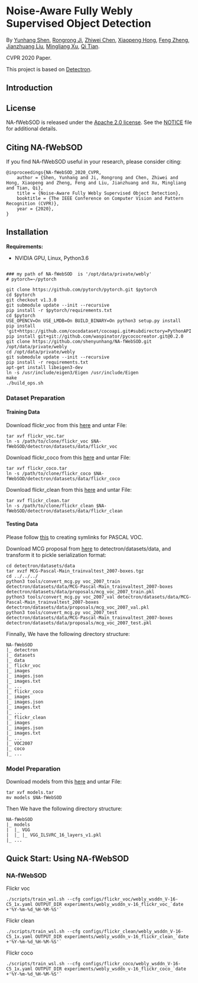 # Noise-Aware Fully Webly Supervised Object Detection

By [Yunhang Shen](), [Rongrong Ji](), [Zhiwei Chen](), [Xiaopeng Hong](), [Feng Zheng](), [Jianzhuang Liu](), [Mingliang Xu](), [Qi Tian]().

CVPR 2020 Paper.

This project is based on [Detectron](https://github.com/facebookresearch/Detectron).


## Introduction



## License

NA-fWebSOD is released under the [Apache 2.0 license](https://github.com/shenyunhang/NA-fWebSOD/blob/NA-fWebSOD/LICENSE). See the [NOTICE](https://github.com/shenyunhang/NA-fWebSOD/blob/NA-fWebSOD/NOTICE) file for additional details.


## Citing NA-fWebSOD

If you find NA-fWebSOD useful in your research, please consider citing:

```
@inproceedings{NA-fWebSOD_2020_CVPR,
	author = {Shen, Yunhang and Ji, Rongrong and Chen, Zhiwei and Hong, Xiaopeng and Zheng, Feng and Liu, Jianzhuang and Xu, Mingliang and Tian, Qi},
	title = {Noise-Aware Fully Webly Supervised Object Detection},
	booktitle = {The IEEE Conference on Computer Vision and Pattern Recognition (CVPR)},
	year = {2020},
}   
```


## Installation

**Requirements:**

- NVIDIA GPU, Linux, Python3.6


```

### my path of NA-fWebSOD  is '/opt/data/private/webly'
# pytorch=~/pytorch

git clone https://github.com/pytorch/pytorch.git $pytorch
cd $pytorch
git checkout v1.3.0
git submodule update --init --recursive
pip install -r $pytorch/requirements.txt
cd $pytorch
USE_OPENCV=On USE_LMDB=On BUILD_BINARY=On python3 setup.py install
pip install 'git+https://github.com/cocodataset/cocoapi.git#subdirectory=PythonAPI'
pip install git+git://github.com/waspinator/pycococreator.git@0.2.0
git clone https://github.com/shenyunhang/NA-fWebSOD.git /opt/data/private/webly
cd /opt/data/private/webly
git submodule update --init --recursive
pip install -r requirements.txt
apt-get install libeigen3-dev
ln -s /usr/include/eigen3/Eigen /usr/include/Eigen
make
./build_ops.sh
```

### Dataset Preparation
#### Training Data
Download flickr_voc from this [here](https://1drv.ms/u/s!Am1oWgo9554dgQhBFu9FBPeCqjpz?e=WcVh9O) and untar File:
```
tar xvf flickr_voc.tar
ln -s /path/to/clone/flickr_voc $NA-fWebSOD/detectron/datasets/data/flickr_voc
```

Download flickr_coco from this [here](https://1drv.ms/u/s!Am1oWgo9554dgQhBFu9FBPeCqjpz?e=WcVh9O) and untar File:
```
tar xvf flickr_coco.tar
ln -s /path/to/clone/flickr_coco $NA-fWebSOD/detectron/datasets/data/flickr_coco
```

Download flickr_clean from this [here](https://1drv.ms/u/s!Am1oWgo9554dgQhBFu9FBPeCqjpz?e=WcVh9O) and untar File:
```
tar xvf flickr_clean.tar
ln -s /path/to/clone/flickr_clean $NA-fWebSOD/detectron/datasets/data/flickr_clean
```

#### Testing Data

Please follow [this](https://github.com/shenyunhang/NA-fWebSOD/blob/NA-fWebSOD/detectron/datasets/data/README.md#creating-symlinks-for-pascal-voc) to creating symlinks for PASCAL VOC.

Download MCG proposal from [here](https://www2.eecs.berkeley.edu/Research/Projects/CS/vision/grouping/mcg/) to detectron/datasets/data, and transform it to pickle serialization format:
```
cd detectron/datasets/data
tar xvzf MCG-Pascal-Main_trainvaltest_2007-boxes.tgz
cd ../../../
python3 tools/convert_mcg.py voc_2007_train detectron/datasets/data/MCG-Pascal-Main_trainvaltest_2007-boxes detectron/datasets/data/proposals/mcg_voc_2007_train.pkl
python3 tools/convert_mcg.py voc_2007_val detectron/datasets/data/MCG-Pascal-Main_trainvaltest_2007-boxes detectron/datasets/data/proposals/mcg_voc_2007_val.pkl
python3 tools/convert_mcg.py voc_2007_test detectron/datasets/data/MCG-Pascal-Main_trainvaltest_2007-boxes detectron/datasets/data/proposals/mcg_voc_2007_test.pkl
```

Finnally, We have the following directory structure:
```
NA-fWebSOD
|_ detectron
|_ datasets
|_ data
|_ flickr_voc
|_ images
|_ images.json
|_ images.txt
|_ ...
|_ flickr_coco
|_ images
|_ images.json
|_ images.txt
|_ ...
|_ flickr_clean
|_ images
|_ images.json
|_ images.txt
|_ ...
|_ VOC2007
|_ coco
|_ ...
```

### Model Preparation

Download models from this [here](https://1drv.ms/u/s!Am1oWgo9554dgQhBFu9FBPeCqjpz?e=WcVh9O) and untar File:
```
tar xvf models.tar
mv models $NA-fWebSOD
```

Then We have the following directory structure:
```
NA-fWebSOD
|_ models
|  |_ VGG
|  |_ |_ VGG_ILSVRC_16_layers_v1.pkl
|_ ...
```

## Quick Start: Using NA-fWebSOD
### NA-fWebSOD

Flickr voc
```
./scripts/train_wsl.sh --cfg configs/flickr_voc/webly_wsddn_V-16-C5_1x.yaml OUTPUT_DIR experiments/webly_wsddn_v-16_flickr_voc_`date +'%Y-%m-%d_%H-%M-%S'`
```

Flickr clean
```
./scripts/train_wsl.sh --cfg configs/flickr_clean/webly_wsddn_V-16-C5_1x.yaml OUTPUT_DIR experiments/webly_wsddn_v-16_flickr_clean_`date +'%Y-%m-%d_%H-%M-%S'`
```

Flickr coco
```
./scripts/train_wsl.sh --cfg configs/flickr_coco/webly_wsddn_V-16-C5_1x.yaml OUTPUT_DIR experiments/webly_wsddn_v-16_flickr_coco_`date +'%Y-%m-%d_%H-%M-%S'`
```
